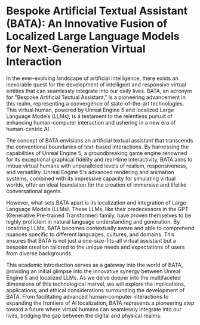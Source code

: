 # Bespoke Artificial Textual Assistant (BATA): An Innovative Fusion of Localized Large Language Models for Next-Generation Virtual Interaction

In the ever-evolving landscape of artificial intelligence, there exists an inexorable quest for the development of intelligent and responsive virtual entities that can seamlessly integrate into our daily lives. BATA, an acronym for "Bespoke Artificial Textual Assistant," is a pioneering advancement in this realm, representing a convergence of state-of-the-art technologies. This virtual human, powered by Unreal Engine 5 and localized Large Language Models (LLMs), is a testament to the relentless pursuit of enhancing human-computer interaction and ushering in a new era of human-centric AI.

The concept of BATA envisions an artificial textual assistant that transcends the conventional boundaries of text-based interactions. By harnessing the capabilities of Unreal Engine 5, a groundbreaking game engine renowned for its exceptional graphical fidelity and real-time interactivity, BATA aims to imbue virtual humans with unparalleled levels of realism, responsiveness, and versatility. Unreal Engine 5's advanced rendering and animation systems, combined with its impressive capacity for simulating virtual worlds, offer an ideal foundation for the creation of immersive and lifelike conversational agents.

However, what sets BATA apart is its localization and integration of Large Language Models (LLMs). These LLMs, like their predecessors in the GPT (Generative Pre-trained Transformer) family, have proven themselves to be highly proficient in natural language understanding and generation. By localizing LLMs, BATA becomes contextually aware and able to comprehend nuances specific to different languages, cultures, and domains. This ensures that BATA is not just a one-size-fits-all virtual assistant but a bespoke creation tailored to the unique needs and expectations of users from diverse backgrounds.

This academic introduction serves as a gateway into the world of BATA, providing an initial glimpse into the innovative synergy between Unreal Engine 5 and localized LLMs. As we delve deeper into the multifaceted dimensions of this technological marvel, we will explore the implications, applications, and ethical considerations surrounding the development of BATA. From facilitating advanced human-computer interactions to expanding the frontiers of AI localization, BATA represents a pioneering step toward a future where virtual humans can seamlessly integrate into our lives, bridging the gap between the digital and physical realms.
